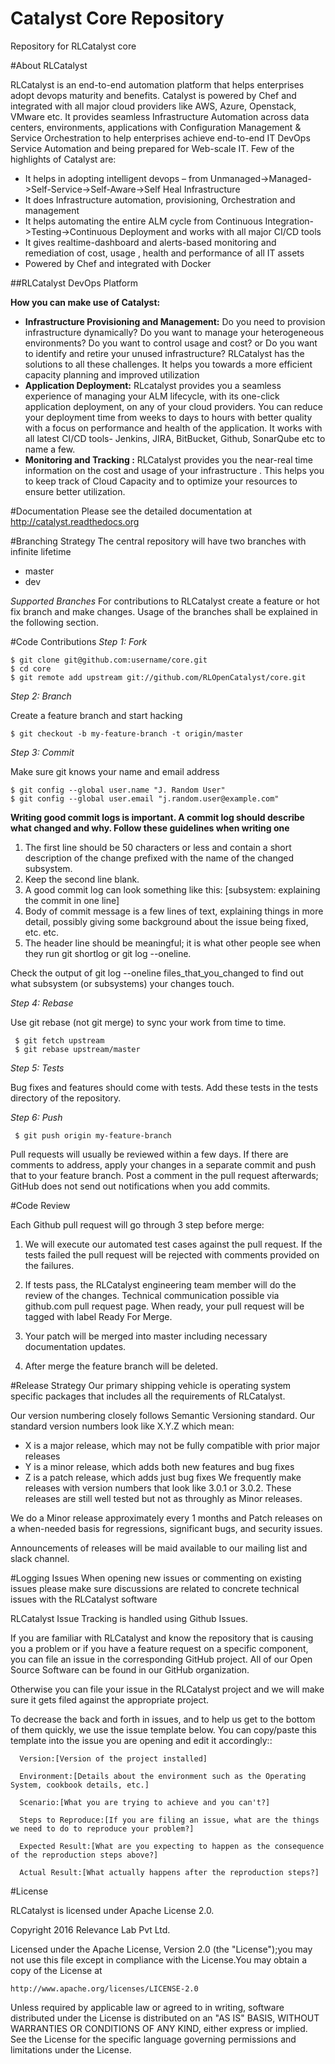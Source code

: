 # Catalyst Core Repository
Repository for RLCatalyst core


#About RLCatalyst

RLCatalyst is an end-to-end automation platform that helps enterprises adopt devops maturity and benefits. Catalyst is  powered by Chef and integrated with all major cloud providers like AWS, Azure, Openstack, VMware etc. It provides seamless Infrastructure Automation across data centers, environments, applications with Configuration Management & Service Orchestration to help enterprises achieve end-to-end IT DevOps Service Automation and being prepared for Web-scale IT.
Few of the highlights of Catalyst are:
 * It helps in adopting intelligent devops – from Unmanaged->Managed->Self-Service->Self-Aware->Self Heal Infrastructure
 * It does Infrastructure automation, provisioning, Orchestration and management
 * It helps automating the entire ALM cycle from Continuous Integration->Testing->Continuous Deployment and works with all major CI/CD tools
 * It gives realtime-dashboard and alerts-based monitoring and remediation of cost, usage , health and performance of all IT assets
 * Powered by Chef and integrated with Docker

 ##RLCatalyst DevOps Platform
 

 
 **How you can make use of Catalyst:**  

* **Infrastructure Provisioning and Management:** Do you need to provision infrastructure dynamically? Do you want to manage your heterogeneous environments? Do you want to control usage and cost? or Do you want to identify and retire your unused infrastructure? RLCatalyst has the solutions to all these challenges. It helps you towards a more efficient capacity planning and improved utilization
* **Application Deployment:** RLcatalyst provides you a seamless experience of managing your ALM lifecycle, with its one-click application deployment, on any of your cloud providers. You can reduce your deployment time from weeks to days to hours with better quality with a focus on performance and health of the application. It works with all latest CI/CD tools- Jenkins, JIRA, BitBucket, Github, SonarQube etc to name a few.
* **Monitoring and Tracking :** RLCatalyst provides you the near-real time information on the cost and usage of your infrastructure . This helps you to keep track of Cloud Capacity and to optimize your resources to ensure better utilization. 

#Documentation
Please see the detailed documentation at http://catalyst.readthedocs.org
 
#Branching Strategy
The central repository will have two branches with infinite lifetime
* master 
* dev 

*Supported Branches* 
For contributions to RLCatalyst create a feature or hot fix branch and make changes. Usage of the branches shall be explained  in the following section.

#Code Contributions
*Step 1: Fork*
```
$ git clone git@github.com:username/core.git
$ cd core
$ git remote add upstream git://github.com/RLOpenCatalyst/core.git
```

*Step 2: Branch*

Create a feature branch and start hacking
```
$ git checkout -b my-feature-branch -t origin/master
```

*Step 3: Commit*

Make sure git knows your name and email address
```
$ git config --global user.name "J. Random User"
$ git config --global user.email "j.random.user@example.com"
```

**Writing good commit logs is important. A commit log should describe what changed and why. Follow these guidelines when writing one**

1. The first line should be 50 characters or less and contain a short description of the change prefixed with the name of the changed subsystem.
2. Keep the second line blank.
3. A good commit log can look something like this: [subsystem: explaining the commit in one line]
4. Body of commit message is a few lines of text, explaining things in more detail, possibly giving some background about the issue being fixed, etc. etc.
5. The header line should be meaningful; it is what other people see when they run git shortlog or git log --oneline.

Check the output of git log --oneline files_that_you_changed to find out what subsystem (or subsystems) your changes touch.

 *Step 4: Rebase*

 Use git rebase (not git merge) to sync your work from time to time.
```
 $ git fetch upstream
 $ git rebase upstream/master
```

*Step 5: Tests*

 Bug fixes and features should come with tests. Add these tests in the tests directory of the repository.

*Step 6: Push*

```
 $ git push origin my-feature-branch
```

Pull requests will usually be reviewed within a few days. If there are comments to address, apply your changes in a separate  commit and push that to your feature branch. Post a comment in the pull request afterwards; GitHub does not send out   notifications when you add commits.

#Code Review

Each Github pull request will go through 3 step before merge:

 1. We will execute our automated test cases against the pull request. If the tests failed the pull request will be rejected with comments provided on the failures.

 2. If tests pass, the RLCatalyst engineering team member will do the review of the changes. Technical communication possible via github.com pull request page. When ready, your pull request will be tagged with label Ready For Merge.

 3. Your patch will be merged into master including necessary documentation updates.

 4. After merge the feature branch will be deleted.

#Release Strategy 
Our primary shipping vehicle is operating system specific packages that includes all the requirements of RLCatalyst.

Our version numbering closely follows Semantic Versioning standard. Our standard version numbers look like X.Y.Z which mean:

* X is a major release, which may not be fully compatible with prior major releases
* Y is a minor release, which adds both new features and bug fixes
* Z is a patch release, which adds just bug fixes
We frequently make releases with version numbers that look like 3.0.1 or 3.0.2. These releases are still well tested but not as throughly as Minor releases.

We do a Minor release approximately every 1 months and Patch releases on a when-needed basis for regressions, significant bugs, and security issues.

Announcements of releases will be maid available to our mailing list and slack channel.

#Logging Issues
When opening new issues or commenting on existing issues please make sure discussions are related to concrete technical issues with the RLCatalyst software

RLCatalyst Issue Tracking is handled using Github Issues.

If you are familiar with RLCatalyst and know the repository that is causing you a problem or if you have a feature request on a specific component, you can file an issue in the corresponding GitHub project. All of our Open Source Software can be found in our GitHub organization.

Otherwise you can file your issue in the RLCatalyst project and we will make sure it gets filed against the appropriate project.

To decrease the back and forth in issues, and to help us get to the bottom of them quickly, we use the issue template below.  You can copy/paste this template into the issue you are opening and edit it accordingly::

```
  Version:[Version of the project installed]

  Environment:[Details about the environment such as the Operating System, cookbook details, etc.]

  Scenario:[What you are trying to achieve and you can't?]

  Steps to Reproduce:[If you are filing an issue, what are the things we need to do to reproduce your problem?]

  Expected Result:[What are you expecting to happen as the consequence of the reproduction steps above?]

  Actual Result:[What actually happens after the reproduction steps?]
```

#License
  
 RLCatalyst is licensed under Apache License 2.0. 
 
 Copyright 2016 Relevance Lab Pvt Ltd.

 Licensed under the Apache License, Version 2.0 (the "License");you may not use this file except in compliance with the   License.You may obtain a copy of the License at

    http://www.apache.org/licenses/LICENSE-2.0

 Unless required by applicable law or agreed to in writing, software
 distributed under the License is distributed on an "AS IS" BASIS,
 WITHOUT WARRANTIES OR CONDITIONS OF ANY KIND, either express or implied.
 See the License for the specific language governing permissions and
 limitations under the License.

